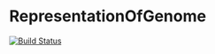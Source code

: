 # RepresentationOfGenome

[![Build Status](https://travis-ci.org/zhmz90/RepresentationOfGenome.jl.svg?branch=master)](https://travis-ci.org/zhmz90/RepresentationOfGenome.jl)
